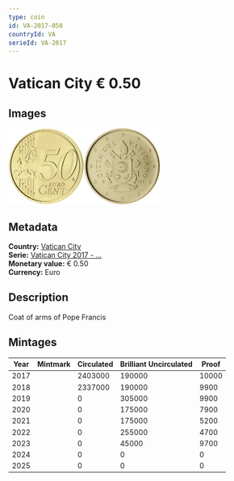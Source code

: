 ```yaml
---
type: coin
id: VA-2017-050
countryId: VA
serieId: VA-2017
---
```


# Vatican City € 0.50

## Images

<img src="../../../Images/common-2007-050.webp" height="150" alt="Front image"><img src="Images/vatican city-2017-050.webp" height="150" alt="Back image">

## Metadata

**Country:** [Vatican City](../index.md)\
**Serie:** [Vatican City 2017 - ...](index.md)\
**Monetary value:** € 0.50\
**Currency:** Euro

## Description

Coat of arms of Pope Francis

## Mintages

| Year | Mintmark | Circulated | Brilliant Uncirculated | Proof |
| ---- | -------- | ---------- | ---------------------- | ----- |
| 2017 |          | 2403000    | 190000                 | 10000 |
| 2018 |          | 2337000    | 190000                 | 9900  |
| 2019 |          | 0          | 305000                 | 9900  |
| 2020 |          | 0          | 175000                 | 7900  |
| 2021 |          | 0          | 175000                 | 5200  |
| 2022 |          | 0          | 255000                 | 4700  |
| 2023 |          | 0          | 45000                  | 9700  |
| 2024 |          | 0          | 0                      | 0     |
| 2025 |          | 0          | 0                      | 0     |
